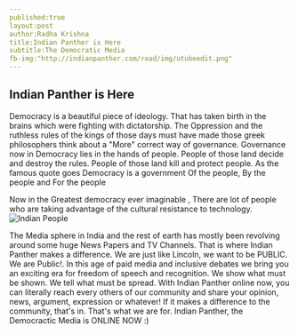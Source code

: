 ```yaml
---
published:true
layout:post
author:Radha Krishna
title:Indian Panther is Here
subtitle:The Democratic Media
fb-img:"http://indianpanther.com/read/img/utubeedit.png"
---
```



## Indian Panther is Here


Democracy is a beautiful piece of ideology. That has taken birth in the brains which were fighting with dictatorship. The Oppression and the ruthless rules of the kings of those days must have made those greek philosophers think about a "More" correct way of governance. Governance now in Democracy lies in the hands of people. People of those land decide and destroy the rules. People of those land kill and protect people. As the famous quote goes Democracy is a government Of the people, By the people and For the people

Now in the Greatest democracy ever imaginable , There are lot of people who are taking advantage of the cultural resistance to technology. ![Indian People](http://cdn.lightgalleries.net/4bd5ebf721640/images/LA_IndiaRain06-1.jpg)

The Media sphere in India and the rest of earth has mostly been revolving around some huge News Papers and TV Channels. That is where Indian Panther makes a difference. We are just like Lincoln, we want to be PUBLIC. We are Public!. In this age of paid media and inclusive debates we bring you an exciting era for freedom of speech and recognition. We show what must be shown. We tell what must be spread. With Indian Panther online now, you can literally reach every others of our community and share your opinion, news, argument, expression or whatever! If it makes a difference to the community, that's in. That's what we are for. Indian Panther, the Democractic Media is ONLINE NOW :)